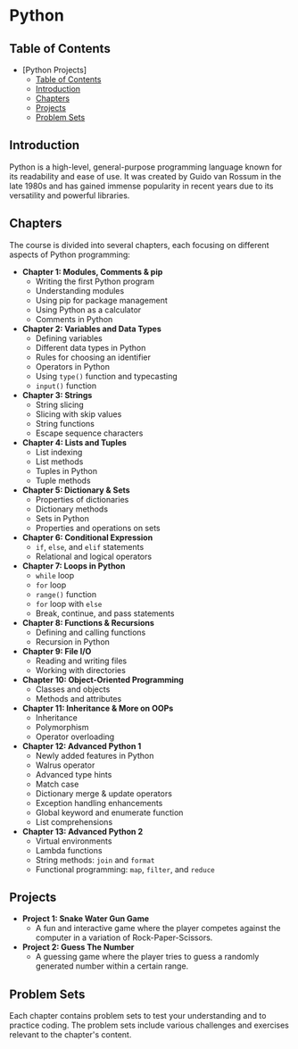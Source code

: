 # Python

## Table of Contents

- [Python Projects]
  - [Table of Contents](#table-of-contents)
  - [Introduction](#introduction)
  - [Chapters](#chapters)
  - [Projects](#projects)
  - [Problem Sets](#problem-sets)


## Introduction

Python is a high-level, general-purpose programming language known for its readability and ease of use. 
It was created by Guido van Rossum in the late 1980s and has gained immense popularity in recent years 
due to its versatility and powerful libraries.

## Chapters

The course is divided into several chapters, each focusing on different aspects of Python programming:

- **Chapter 1: Modules, Comments & pip**
  - Writing the first Python program
  - Understanding modules
  - Using pip for package management
  - Using Python as a calculator
  - Comments in Python
- **Chapter 2: Variables and Data Types**
  - Defining variables
  - Different data types in Python
  - Rules for choosing an identifier
  - Operators in Python
  - Using `type()` function and typecasting
  - `input()` function
- **Chapter 3: Strings**
  - String slicing
  - Slicing with skip values
  - String functions
  - Escape sequence characters
- **Chapter 4: Lists and Tuples**
  - List indexing
  - List methods
  - Tuples in Python
  - Tuple methods
- **Chapter 5: Dictionary & Sets**
  - Properties of dictionaries
  - Dictionary methods
  - Sets in Python
  - Properties and operations on sets
- **Chapter 6: Conditional Expression**
  - `if`, `else`, and `elif` statements
  - Relational and logical operators
- **Chapter 7: Loops in Python**
  - `while` loop
  - `for` loop
  - `range()` function
  - `for` loop with `else`
  - Break, continue, and pass statements
- **Chapter 8: Functions & Recursions**
  - Defining and calling functions
  - Recursion in Python
- **Chapter 9: File I/O**
  - Reading and writing files
  - Working with directories
- **Chapter 10: Object-Oriented Programming**
  - Classes and objects
  - Methods and attributes
- **Chapter 11: Inheritance & More on OOPs**
  - Inheritance
  - Polymorphism
  - Operator overloading
- **Chapter 12: Advanced Python 1**
  - Newly added features in Python
  - Walrus operator
  - Advanced type hints
  - Match case
  - Dictionary merge & update operators
  - Exception handling enhancements
  - Global keyword and enumerate function
  - List comprehensions
- **Chapter 13: Advanced Python 2**
  - Virtual environments
  - Lambda functions
  - String methods: `join` and `format`
  - Functional programming: `map`, `filter`, and `reduce`

## Projects

- **Project 1: Snake Water Gun Game**
  - A fun and interactive game where the player competes against the computer in a variation of Rock-Paper-Scissors.
- **Project 2: Guess The Number**
  - A guessing game where the player tries to guess a randomly generated number within a certain range.

## Problem Sets

Each chapter contains problem sets to test your understanding and to practice coding. The problem sets include various challenges and exercises relevant to the chapter's content.

